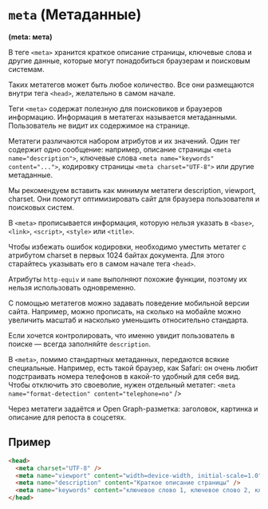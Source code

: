 # `meta` (Метаданные)

**(meta: мета)**

В теге `<meta>` хранится краткое описание страницы, ключевые слова и другие данные, которые могут понадобиться браузерам и поисковым системам.

Таких метатегов может быть любое количество. Все они размещаются внутри тега `<head>`, желательно в самом начале.

Теги `<meta>` содержат полезную для поисковиков и браузеров информацию. Информация в метатегах называется метаданными. Пользователь не видит их содержимое на странице.

Метатеги различаются набором атрибутов и их значений. Один тег содержит одно сообщение: например, описание страницы `<meta name="description">`, ключевые слова `<meta name="keywords" content="...">`, кодировку страницы `<meta charset="UTF-8">` или другие метаданные.

Мы рекомендуем вставить как минимум метатеги description, viewport, charset. Они помогут оптимизировать сайт для браузера пользователя и поисковых систем.

В `<meta>` прописывается информация, которую нельзя указать в `<base>`, `<link>`, `<script>`, `<style>` или `<title>`.

Чтобы избежать ошибок кодировки, необходимо уместить метатег с атрибутом charset в первых 1024 байтах документа. Для этого старайтесь указывать его в самом начале тега `<head>`.

Атрибуты `http-equiv` и `name` выполняют похожие функции, поэтому их нельзя использовать одновременно.

С помощью метатегов можно задавать поведение мобильной версии сайта. Например, можно прописать, на сколько на мобайле можно увеличить масштаб и насколько уменьшить относительно стандарта.

Если хочется контролировать, что именно увидит пользователь в поиске — всегда заполняйте `description`.

В `<meta>`, помимо стандартных метаданных, передаются всякие специальные. Например, есть такой браузер, как Safari: он очень любит подстраивать номера телефонов в какой-то удобный для себя вид. Чтобы отключить это своеволие, нужен отдельный метатег:
`<meta name="format-detection" content="telephone=no"` />

Через метатеги задаётся и Open Graph-разметка: заголовок, картинка и описание для репоста в соцсетях.

## Пример

```html
<head>
  <meta charset="UTF-8" />
  <meta name="viewport" content="width=device-width, initial-scale=1.0" />
  <meta name="description" content="Краткое описание страницы" />
  <meta name="keywords" content="ключевое слово 1, ключевое слово 2, ключевое слово 3" />
</head>
```
